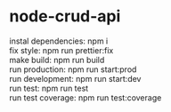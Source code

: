 # node-crud-api

instal dependencies: npm i</br>
fix style: npm run prettier:fix</br>
make build: npm run build</br>
run production: npm run start:prod</br>
run development: npm run start:dev</br>
run test: npm run test</br>
run test coverage: npm run test:coverage</br>